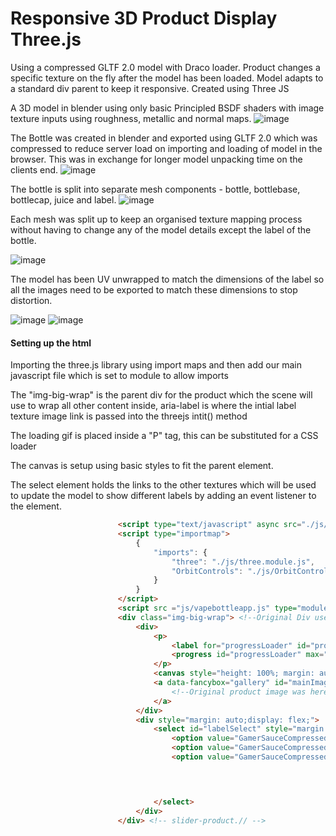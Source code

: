 
<h1>Responsive 3D Product Display Three.js</h1>

Using a compressed GLTF 2.0 model with Draco loader. Product changes a specific texture on the fly after the model has been loaded. Model adapts to a standard div parent to keep it responsive. Created using Three JS

A 3D model in blender using only basic Principled BSDF shaders with image texture inputs using roughness, metallic and normal maps.
![image](https://user-images.githubusercontent.com/24873627/177060673-7b5ba2c1-676b-49f8-96c1-a651a99fd0f5.png)

The Bottle was created in blender and exported using GLTF 2.0 which was compressed to reduce server load on importing and loading of model in the browser. This was in exchange for longer model unpacking time on the clients end.
![image](https://user-images.githubusercontent.com/24873627/177060698-22acdf18-5cc3-47a7-8d20-6656b9949410.png)

The bottle is split into separate mesh components - bottle, bottlebase, bottlecap, juice and label.
![image](https://user-images.githubusercontent.com/24873627/177060705-83329b92-f75d-4072-8c66-d80249e8b542.png)

Each mesh was split up to keep an organised texture mapping process without having to change any of the model details except the label of the bottle.

![image](https://user-images.githubusercontent.com/24873627/177060714-ae92831b-679e-477f-b55e-1bcb126ea5b9.png)

The model has been UV unwrapped to match the dimensions of the label so all the images need to be exported to match these dimensions to stop distortion.

![image](https://user-images.githubusercontent.com/24873627/177060737-fe4e7706-0718-4d16-9e16-5fa321411c0b.png)
![image](https://user-images.githubusercontent.com/24873627/177060738-a7ecd95a-60a9-41f0-ae32-a79beb16ada5.png)

<h4>Setting up the html</h4>
<p>Importing the three.js library using import maps and then add our main javascript file which is set to module to allow imports </p>
<p>The "img-big-wrap" is the parent div for the product which the scene will use to wrap all other content inside, aria-label is where the intial label texture image link is passed into the threejs intit() method</p>
<p>The loading gif is placed inside a "P" tag, this can be substituted for a CSS loader</p>
<p>The canvas is setup using basic styles to fit the parent element.</p>
<p>The select element holds the links to the other textures which will be used to update the model to show different labels by adding an event listener to the element.</p>

```html
                        <script type="text/javascript" async src="./js/es-module-shims.js"></script>
                        <script type="importmap">
                            {
                                "imports": {
                                    "three": "./js/three.module.js",
                                    "OrbitControls": "./js/OrbitControls.js"
                                }
                            }
                        </script>
                        <script src ="js/vapebottleapp.js" type="module"></script>
                        <div class="img-big-wrap"> <!--Original Div used in the vape shed store-->
                            <div>
                                <p>
                                    <label for="progressLoader" id="progressLoader_label">3D View Loading...</label>
                                    <progress id="progressLoader" max="100" value="0"></progress>
                                </p>
                                <canvas style="height: 100%; margin: auto; width: 100%; visibility: initial; touch-action: none;" id="bottle_3D" class="loadingScreen" data-texture="https://www.ttkltd.co.nz/GamerSauceCompressed/textures/goldenbanana.png" data-engine="three.js r141" width="450" height="450"></canvas>
                                <a data-fancybox="gallery" id="mainImageLink" href="https://cdn-vapeshed.co.nz/assets/images/products/8914/gamer-sauce-juice-3757943.png">
                                    <!--Original product image was here-->
                                </a>
                            </div>
                            <div style="margin: auto;display: flex;">
                                <select id="labelSelect" style="margin: auto;">
                                    <option value="GamerSauceCompressed/textures/goldenbanana.png" selected="">Golden Banana</option>
                                    <option value="GamerSauceCompressed/textures/bubbletrouble.png">Bubble Trouble</option>
                                    <option value="GamerSauceCompressed/textures/levelup.png">Level Up</option> 



                                    
                                </select>
                            </div>
                        </div> <!-- slider-product.// -->

```

